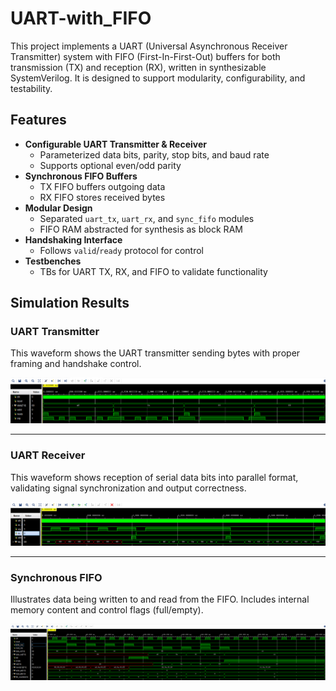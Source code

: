 # UART-with_FIFO
This project implements a UART (Universal Asynchronous Receiver Transmitter) system with FIFO (First-In-First-Out) buffers for both transmission (TX) and reception (RX), written in synthesizable SystemVerilog. It is designed to support modularity, configurability, and testability.

## Features
- **Configurable UART Transmitter & Receiver**
  - Parameterized data bits, parity, stop bits, and baud rate
  - Supports optional even/odd parity
- **Synchronous FIFO Buffers**
  - TX FIFO buffers outgoing data
  - RX FIFO stores received bytes
- **Modular Design**
  - Separated `uart_tx`, `uart_rx`, and `sync_fifo` modules
  - FIFO RAM abstracted for synthesis as block RAM
- **Handshaking Interface**
  - Follows `valid`/`ready` protocol for control
- **Testbenches**
  - TBs for UART TX, RX, and FIFO to validate functionality

## Simulation Results

### UART Transmitter
This waveform shows the UART transmitter sending bytes with proper framing and handshake control.

![UART TX](tb/images/uart_tx_waveform.png)

---
### UART Receiver
This waveform shows reception of serial data bits into parallel format, validating signal synchronization and output correctness.

![UART RX](tb/images/uart_rx_waveform.png)

---
### Synchronous FIFO
Illustrates data being written to and read from the FIFO. Includes internal memory content and control flags (full/empty).

![FIFO](tb/images/fifo_waveform.png)

